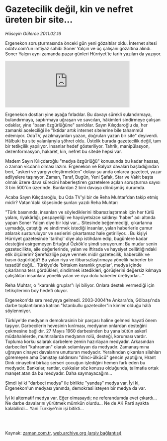 # Gazetecilik değil, kin ve nefret üreten bir site...

*Hüseyin Gülerce 2011.02.16*

<td class="columnist-detail">
<p>Ergenekon soruşturmasında önceki gün yeni gözaltılar oldu. İnternet sitesi odatv.com'un imtiyaz sahibi Soner Yalçın ve üç çalışanı gözaltına alındı. Soner Yalçın aynı zamanda pazar günleri Hürriyet'te tarih yazıları da yazıyor.</p>
<p>
<div id="haberMetinDiv">
<p>
<iframe frameborder="0" height="150" hspace="0" scrolling="no" src="http://web.archive.org/web/20110425120258if_/http://www.kure.tv/VideoEmbed?ID=84529" vspace="0" width="400"><p><a href="http://web.archive.org/web/20110425120258/http://www.kure.tv/haber/210-sesli-gazete/huseyin-gulerce-gazetecilik-degil-kin-ve-nefret-ureten-bir-site/255-Bolum/84529/&amp;embeddedplayer=v1" rel="nofollow">Hüseyin Gülerce - Gazetecilik değil, kin ve nefret üreten bir site...</a></p></iframe>
<p> Ergenekon dostları yine ayağa fırladılar. Bu davayı sürekli sulandırmaya, bulandırmaya, saptırmaya uğraşan ve savcıları, hâkimleri sindirmeye çalışan odaklar, yine "basın özgürlüğüne" sarıldılar. Sayın Kılıçdaroğlu da, her zamanki aceleciliği ile "İktidar artık internet sitelerine bile tahammül edemiyor. OdaTV, yazılmayanları yazan, doğruları yazan bir site" deyiverdi. Hâlbuki bu site yalanlarıyla şöhret oldu. Üstelik burada gazetecilik değil, tam bir tetikçilik yapılıyor. İnsanlar hedef gösteriliyor. Tahrik, manipülasyon, dezenformasyon, hakaret, kin, nefret bu sitede hepsi var.
<p> Madem Sayın Kılıçdaroğlu "medya özgürlüğü" konusunda bu kadar hassas, o zaman vicdanlı olması lazım. Ergenekon ve Balyoz davaları başladığından beri, "askeri ve yargıyı eleştirmekten" dolayı şu anda onlarca gazeteci, yazar adliyelere taşınıyor. Zaman, Taraf, Bugün, Yeni Şafak, Star ve Vakit başta olmak üzere dava sürecini haberleştiren gazetelere açılan soruşturma sayısı 3 bin 500'ün üzerinde. Bunlardan 2 bini davaya dönüşmüş durumda.
<p> Acaba Sayın Kılıçdaroğlu, bu Oda TV'yi bir de Reha Muhtar'dan takip etmiş midir? Vatan'daki köşesinde şunları yazdı Reha Muhtar:
<p> "Türk basınında, insanları ve söylediklerini itibarsızlaştırmak için her türlü yalanı, riyakârlığı, pespayeliği ve haysiyetsizce saldırıyı 'haber' adı altında yapan Soner Yalçın diye bir kişi var... Sitesinde beğenmediği, çıkarlarına uymadığı, çatıştığı ve sindirmek istediği insanlar, yalan haberlerle çamur atılarak susturuluyor ve seslerini çıkartamaz hale getiriliyor... Bu kişiyi Hürriyet gazetesinde 'tarihçi' diye alıp istihdam edip, bugünlere kadar desteğini esirgemeyen Ertuğrul Özkök'e şimdi soruyorum: Bu mudur senin gazetecilikte, aile değerlerinde, yalan ve iftirada ve haysiyet cellâtlığındaki etik ölçülerin? Şerefsizliğe paye vermek midir gazetecilik, habercilik ve basın özgürlüğü? Bu yalan riya ve itibarsızlaştırmaya yönelik haberler bir tesadüf değil... Türkiye'de 'birtakım karanlık gruplar', medya içinde çıkarlarına ters gördükleri, sindirmek istedikleri, görüşlerini değersiz kılmaya çalıştıkları insanlara yönelik yalan ve riya dolu haberler üretiyorlar..."
<p> Reha Muhtar, o "karanlık gruplar"ı iyi biliyor. Onlara destek vermediği için tetikçilerinin boy hedefi oluyor.
<p> Ergenekon'da sıra medyaya gelmedi. 2003-2004'te Ankara'da, Gölbaşı'nda darbe toplantılarına katılan "İstanbullu gazeteciler"in kimler olduğu hâlâ söylenmiyor.
<p> Türkiye'de medyanın demokrasinin bir parçası haline gelmesi hayatî önem taşıyor. Darbecilerin hevesinin kırılması, medyanın onlardan desteğini çekmesine bağlıdır. 27 Mayıs 1960 darbesinden bu yana bütün askerî müdahalelerde, muhtıralarda medyanın rolü, desteği, koruması vardır. Topluma korku salarak darbelere zemin hazırlayan medyadır. Arkasından darbecileri "kahraman" olarak selamlayan da medyadır. Zamanaşımına uğrayan cinayet davalarını unutturan medyadır. Yeraltından çıkarılan silahları göremeyen ama Danıştay saldırısını "dinci-ülkücü" gencin yaptığını, Hrant Dink cinayetini birkaç serseri çocuğun işlediğini hemen fark eden bu medyadır. Bankalar, rantlar, cukkalar söz konusu olduğunda, talimatla ortak manşet atan da bu medyadır. Daha saymayacağım...
<p> Şimdi iyi ki "darbeci medya" ile birlikte "yandaş" medya var. İyi ki, Ergenekon'un medyası yanında, demokrasi isteyen bir medya da var.
<p> İyi ki alternatif medya var. Eğer olmasaydı; ne referandumda evet çıkardı... Ne darbe davalarını yürütmek mümkün olurdu... Ne de AK Parti ayakta kalabilirdi... Yani Türkiye'nin işi bitikti... </p></p></p></p></p></p></p></p></p></p></div>
</p>


<p><br>
		 </br></p></td>

Kaynak: [zaman.com.tr](http://zaman.com.tr/yazar.do?yazino=1094211), [web.archive.org (arşiv bağlantısı)](http://web.archive.org/web/20110425120258/http://www.zaman.com.tr:80/yazar.do?yazino=1094211)
